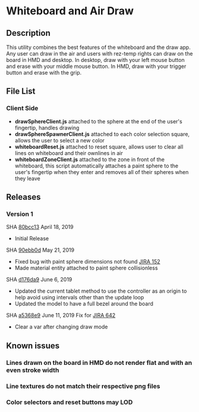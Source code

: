 # Whiteboard and Air Draw

## Description
This utility combines the best features of the whiteboard and the draw app. Any user can draw in the air and users with rez-temp rights can draw on the board in HMD and desktop. In desktop, draw with your left mouse button and erase with your middle mouse button. In HMD, draw with your trigger button and erase with the grip.

## File List
### Client Side
* **drawSphereClient.js** attached to the sphere at the end of the user's fingertip, handles drawing
* **drawSphereSpawnerClient.js** attached to each color selection square, allows the user to select a new color
* **whiteboardReset.js** attached to reset square, allows user to clear all lines on whiteboard and their ownlines in air
* **whiteboardZoneClient.js** attached to the zone in front of the whiteboard, this script automatically attaches a paint sphere to the user's fingertip when they enter and removes all of their spheres when they leave

## Releases
### Version 1
SHA [80bcc13](https://github.com/highfidelity/hifi-content/commits/80bcc13)
April 18, 2019
- Initial Release

SHA [90ebb0d](https://github.com/highfidelity/hifi-content/commits/90ebb0d)
May 21, 2019
- Fixed bug with paint sphere dimensions not found [JIRA 152](https://highfidelity.atlassian.net/browse/BUGZ-152)
- Made material entity attached to paint sphere collisionless 

SHA [d176da9](https://github.com/highfidelity/hifi-content/commits/d176da9)
June 6, 2019
- Updated the current tablet method to use the controller as an origin to help avoid using intervals other than the update loop
- Updated the model to have a full bezel around the board

SHA [a5368e9](https://github.com/highfidelity/hifi-content/commits/a5368e9)
June 11, 2019 Fix for [JIRA 642](https://highfidelity.atlassian.net/browse/BUGZ-642)
- Clear a var after changing draw mode


## Known issues
### Lines drawn on the board in HMD do not render flat and with an even stroke width
### Line textures do not match their respective png files
### Color selectors and reset buttons may LOD